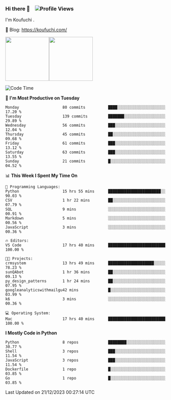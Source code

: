 ### Hi there 👋 &nbsp;&nbsp; ![Profile Views](http://img.shields.io/badge/Profile%20Views-1222-blue)

I'm Koufuchi . 

📔 Blog: <https://koufuchi.com/>

<img align="" height="137px" src="https://github-readme-stats-seven-nu-30.vercel.app/api?username=Koufuchi&hide=issues,contribs&show_icons=true&line_height=21&theme=radical&locale=en" /><img align="" height="137px" src="https://github-readme-stats-seven-nu-30.vercel.app/api/top-langs/?username=Koufuchi&layout=compact&hide=blade,html,css,pug,scss&theme=radical&locale=en" />

<!--START_SECTION:waka-->
![Code Time](http://img.shields.io/badge/Code%20Time-228%20hrs%2030%20mins-blue)

📅 **I'm Most Productive on Tuesday** 

```text
Monday                   80 commits          ████░░░░░░░░░░░░░░░░░░░░░   17.20 % 
Tuesday                  139 commits         ███████░░░░░░░░░░░░░░░░░░   29.89 % 
Wednesday                56 commits          ███░░░░░░░░░░░░░░░░░░░░░░   12.04 % 
Thursday                 45 commits          ██░░░░░░░░░░░░░░░░░░░░░░░   09.68 % 
Friday                   61 commits          ███░░░░░░░░░░░░░░░░░░░░░░   13.12 % 
Saturday                 63 commits          ███░░░░░░░░░░░░░░░░░░░░░░   13.55 % 
Sunday                   21 commits          █░░░░░░░░░░░░░░░░░░░░░░░░   04.52 % 
```


📊 **This Week I Spent My Time On** 

```text
💬 Programming Languages: 
Python                   15 hrs 55 mins      ███████████████████████░░   90.03 % 
CSV                      1 hr 22 mins        ██░░░░░░░░░░░░░░░░░░░░░░░   07.79 % 
SQL                      9 mins              ░░░░░░░░░░░░░░░░░░░░░░░░░   00.91 % 
Markdown                 5 mins              ░░░░░░░░░░░░░░░░░░░░░░░░░   00.56 % 
JavaScript               3 mins              ░░░░░░░░░░░░░░░░░░░░░░░░░   00.36 % 

🔥 Editors: 
VS Code                  17 hrs 40 mins      █████████████████████████   100.00 % 

🐱‍💻 Projects: 
crmsystem                13 hrs 49 mins      ████████████████████░░░░░   78.23 % 
sunQAbot                 1 hr 36 mins        ██░░░░░░░░░░░░░░░░░░░░░░░   09.13 % 
py_design_patterns       1 hr 24 mins        ██░░░░░░░░░░░░░░░░░░░░░░░   07.95 % 
googleanalyticswithmailgu42 mins             █░░░░░░░░░░░░░░░░░░░░░░░░   03.99 % 
k6                       3 mins              ░░░░░░░░░░░░░░░░░░░░░░░░░   00.36 % 

💻 Operating System: 
Mac                      17 hrs 40 mins      █████████████████████████   100.00 % 
```

**I Mostly Code in Python** 

```text
Python                   8 repos             ████████░░░░░░░░░░░░░░░░░   30.77 % 
Shell                    3 repos             ███░░░░░░░░░░░░░░░░░░░░░░   11.54 % 
JavaScript               3 repos             ███░░░░░░░░░░░░░░░░░░░░░░   11.54 % 
Dockerfile               1 repo              █░░░░░░░░░░░░░░░░░░░░░░░░   03.85 % 
Go                       1 repo              █░░░░░░░░░░░░░░░░░░░░░░░░   03.85 % 
```




 Last Updated on 21/12/2023 00:27:14 UTC
<!--END_SECTION:waka-->


